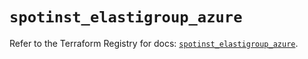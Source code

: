 # `spotinst_elastigroup_azure`

Refer to the Terraform Registry for docs: [`spotinst_elastigroup_azure`](https://registry.terraform.io/providers/spotinst/spotinst/1.161.0/docs/resources/elastigroup_azure).
